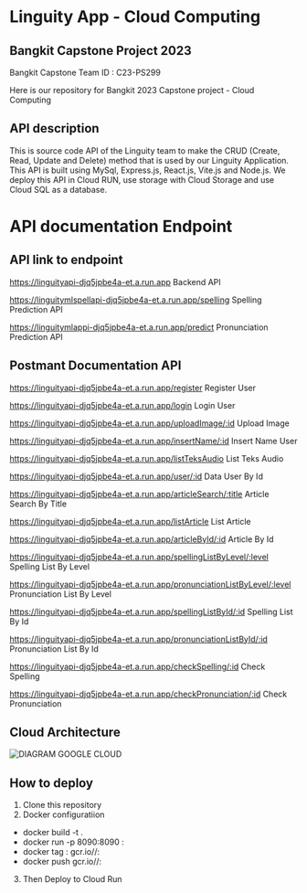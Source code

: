 # Linguity App - Cloud Computing

##  Bangkit Capstone Project 2023 
Bangkit Capstone Team ID : C23-PS299

Here is our repository for Bangkit 2023 Capstone project - Cloud Computing

## API description
This is source code API of the Linguity team to make the CRUD (Create, Read, Update and Delete) method that is used by our Linguity Application. This API is built using  MySql, Express.js, React.js, Vite.js and Node.js. We deploy this API in Cloud RUN, use storage with Cloud Storage and use Cloud SQL as a database.

# API documentation Endpoint
## API link to endpoint
https://linguityapi-djq5jpbe4a-et.a.run.app Backend API

https://linguitymlspellapi-djq5jpbe4a-et.a.run.app/spelling Spelling Prediction API

https://linguitymlappi-djq5jpbe4a-et.a.run.app/predict Pronunciation Prediction API

## Postmant Documentation API

https://linguityapi-djq5jpbe4a-et.a.run.app/register Register User

https://linguityapi-djq5jpbe4a-et.a.run.app/login Login User

https://linguityapi-djq5jpbe4a-et.a.run.app/uploadImage/:id Upload Image

https://linguityapi-djq5jpbe4a-et.a.run.app/insertName/:id Insert Name User

https://linguityapi-djq5jpbe4a-et.a.run.app/listTeksAudio List Teks Audio

https://linguityapi-djq5jpbe4a-et.a.run.app/user/:id Data User By Id

https://linguityapi-djq5jpbe4a-et.a.run.app/articleSearch/:title Article Search By Title

https://linguityapi-djq5jpbe4a-et.a.run.app/listArticle List Article

https://linguityapi-djq5jpbe4a-et.a.run.app/articleById/:id Article By Id

https://linguityapi-djq5jpbe4a-et.a.run.app/spellingListByLevel/:level Spelling List By Level

https://linguityapi-djq5jpbe4a-et.a.run.app/pronunciationListByLevel/:level Pronunciation List By Level

https://linguityapi-djq5jpbe4a-et.a.run.app/spellingListById/:id Spelling List By Id

https://linguityapi-djq5jpbe4a-et.a.run.app/pronunciationListById/:id Pronunciation List By Id

https://linguityapi-djq5jpbe4a-et.a.run.app/checkSpelling/:id Check Spelling

https://linguityapi-djq5jpbe4a-et.a.run.app/checkPronunciation/:id Check Pronunciation
## Cloud Architecture
![DIAGRAM GOOGLE CLOUD](https://github.com/Linguity/CC/assets/85879078/61f4159e-d6eb-4c71-997f-fb96aaad740d)

## How to deploy
1. Clone this repository
2. Docker configuratiion
- docker build -t <Your-image> .
- docker run -p 8090:8090 <Your-image>:<your-tag>
- docker tag <Your-image>:<your-tag> gcr.io/<your-project>/<Your-image>:<your-tag>
- docker push gcr.io/<your-project>/<Your-image>:<your-tag>
3. Then Deploy to Cloud Run
